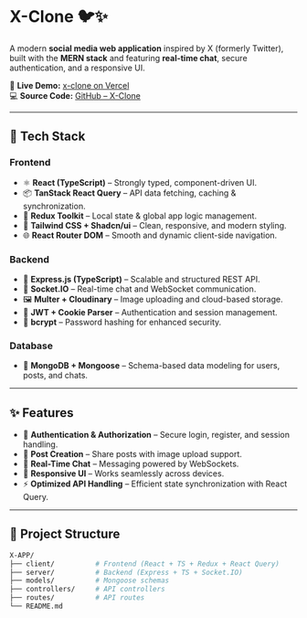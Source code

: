 # X-Clone 🐦✨  

A modern **social media web application** inspired by X (formerly Twitter), built with the **MERN stack** and featuring **real-time chat**, secure authentication, and a responsive UI.  

🔗 **Live Demo:** [x-clone on Vercel](https://x-app-khaki.vercel.app/)  
💻 **Source Code:** [GitHub – X-Clone](https://github.com/Ahmedyyassen/X-APP)  

---

## 🚀 Tech Stack  

### Frontend  
- ⚛️ **React (TypeScript)** – Strongly typed, component-driven UI.  
- 📦 **TanStack React Query** – API data fetching, caching & synchronization.  
- 🧠 **Redux Toolkit** – Local state & global app logic management.  
- 🎨 **Tailwind CSS + Shadcn/ui** – Clean, responsive, and modern styling.  
- 🌐 **React Router DOM** – Smooth and dynamic client-side navigation.  

### Backend  
- 🚀 **Express.js (TypeScript)** – Scalable and structured REST API.  
- 💬 **Socket.IO** – Real-time chat and WebSocket communication.  
- 🖼️ **Multer + Cloudinary** – Image uploading and cloud-based storage.  
- 🔐 **JWT + Cookie Parser** – Authentication and session management.  
- 🔑 **bcrypt** – Password hashing for enhanced security.  

### Database  
- 🍃 **MongoDB + Mongoose** – Schema-based data modeling for users, posts, and chats.  

---

## ✨ Features  

- 🔑 **Authentication & Authorization** – Secure login, register, and session handling.  
- 📝 **Post Creation** – Share posts with image upload support.  
- 💬 **Real-Time Chat** – Messaging powered by WebSockets.  
- 📱 **Responsive UI** – Works seamlessly across devices.  
- ⚡ **Optimized API Handling** – Efficient state synchronization with React Query.  

---

## 📂 Project Structure  

```bash
X-APP/
├── client/          # Frontend (React + TS + Redux + React Query)
├── server/          # Backend (Express + TS + Socket.IO)
├── models/          # Mongoose schemas
├── controllers/     # API controllers
├── routes/          # API routes
└── README.md
